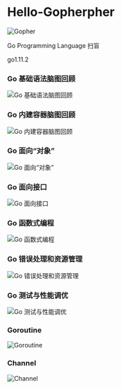 # Hello-Gopherpher

![Gopher](https://golang.org/doc/gopher/frontpage.png)

Go Programming Language 扫盲

go1.11.2

### Go 基础语法脑图回顾

![Go 基础语法脑图回顾](./images/Go1.png)

### Go 内建容器脑图回顾

![Go 内建容器脑图回顾](./images/Go2.png)

### Go 面向“对象”

![Go 面向“对象”](./images/Go3.png)

### Go 面向接口

![Go 面向接口](./images/Go4.png)

### Go 函数式编程

![Go 函数式编程](./images/Go5.png)

### Go 错误处理和资源管理

![Go 错误处理和资源管理](./images/Go6.png)

### Go 测试与性能调优

![Go 测试与性能调优](./images/Go7.png)

### Goroutine

![Goroutine](./images/Go8.png)

### Channel

![Channel](./images/Go9.png)